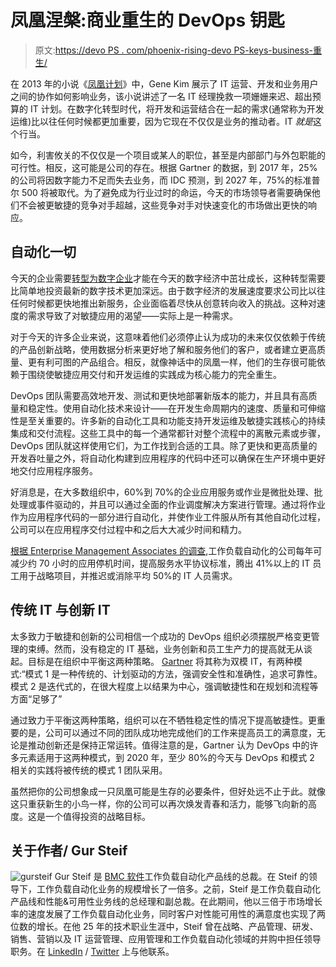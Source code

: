 # 凤凰涅槃:商业重生的 DevOps 钥匙

> 原文:[https://devo PS . com/phoenix-rising-devo PS-keys-business-重生/](https://devops.com/phoenix-rising-devops-keys-business-rebirth/)

在 2013 年的小说《[凤凰计划](https://en.wikipedia.org/wiki/The_Phoenix_Project_%28novel%29)》中，Gene Kim 展示了 IT 运营、开发和业务用户之间的协作如何影响业务，该小说讲述了一名 IT 经理挽救一项姗姗来迟、超出预算的 IT 计划。在数字化转型时代，将开发和运营结合在一起的需求(通常称为开发运维)比以往任何时候都更加重要，因为它现在不仅仅是业务的推动者。IT *就是*这个行当。

如今，利害攸关的不仅仅是一个项目或某人的职位，甚至是内部部门与外包职能的可行性。相反，这可能是公司的存在。根据 Gartner 的数据，到 2017 年，25%的公司将因数字能力不足而失去业务，而 IDC 预测，到 2027 年，75%的标准普尔 500 将被取代。为了避免成为行业过时的命运，今天的市场领导者需要确保他们不会被更敏捷的竞争对手超越，这些竞争对手对快速变化的市场做出更快的响应。

## 自动化一切

今天的企业需要[转型为数字企业](http://www.bmc.com/forms/All-PSFK-BMCDigitalTrasfn-BMCCom-Playbk-Q1FY17.html)才能在今天的数字经济中茁壮成长，这种转型需要比简单地投资最新的数字技术更加深远。由于数字经济的发展速度要求公司比以往任何时候都更快地推出新服务，企业面临着尽快从创意转向收入的挑战。这种对速度的需求导致了对敏捷应用的渴望——实际上是一种需求。

对于今天的许多企业来说，这意味着他们必须停止认为成功的未来仅仅依赖于传统的产品创新战略，使用数据分析来更好地了解和服务他们的客户，或者建立更高质量、更有利可图的产品组合。相反，就像神话中的凤凰一样，他们的生存很可能依赖于围绕使敏捷应用交付和开发运维的实践成为核心能力的完全重生。

DevOps 团队需要高效地开发、测试和更快地部署新版本的能力，并且具有高质量和稳定性。使用自动化技术来设计——在开发生命周期内的速度、质量和可伸缩性是至关重要的。许多新的自动化工具和功能支持开发运维及敏捷实践核心的持续集成和交付流程。这些工具中的每一个通常都针对整个流程中的离散元素或步骤，DevOps 团队就这样使用它们，为工作找到合适的工具。除了更快和更高质量的开发吞吐量之外，将自动化构建到应用程序的代码中还可以确保在生产环境中更好地交付应用程序服务。

好消息是，在大多数组织中，60%到 70%的企业应用服务或作业是微批处理、批处理或事件驱动的，并且可以通过全面的作业调度解决方案进行管理。通过将作业作为应用程序代码的一部分进行自动化，并使作业工件服从所有其他自动化过程，公司可以在应用程序交付过程中和之后大大减少时间和精力。

[根据 Enterprise Management Associates 的调查](http://www.ostfeld.com/download/BMC_Software/Control-M/243159.pdf),工作负载自动化的公司每年可减少约 70 小时的应用停机时间，提高服务水平协议标准，腾出 41%以上的 IT 员工用于战略项目，并推迟或消除平均 50%的 IT 人员需求。

## 传统 IT 与创新 IT

太多致力于敏捷和创新的公司相信一个成功的 DevOps 组织必须摆脱严格变更管理的束缚。然而，没有稳定的 IT 基础，业务创新和员工生产力的提高就无从谈起。目标是在组织中平衡这两种策略。 [Gartner](https://www.gartner.com/doc/reprints?id=1-2WNTJP5&ct=160120&st=sb) 将其称为双模 IT，有两种模式:“模式 1 是一种传统的、计划驱动的方法，强调安全性和准确性，追求可靠性。模式 2 是迭代式的，在很大程度上以结果为中心，强调敏捷性和在规划和流程等方面“足够了”

通过致力于平衡这两种策略，组织可以在不牺牲稳定性的情况下提高敏捷性。更重要的是，公司可以通过不同的团队成功地完成他们的工作来提高员工的满意度，无论是推动创新还是保持正常运转。值得注意的是，Gartner 认为 DevOps 中的许多元素适用于这两种模式，到 2020 年，至少 80%的今天与 DevOps 和模式 2 相关的实践将被传统的模式 1 团队采用。

虽然把你的公司想象成一只凤凰可能是生存的必要条件，但好处远不止于此。就像这只重获新生的小鸟一样，你的公司可以再次焕发青春和活力，能够飞向新的高度。这是一个值得投资的战略目标。

## 关于作者/ Gur Steif

![gursteif](../Images/1203734496750835030dea186b9d3c84.png) Gur Steif 是 [BMC 软件](http://www.bmc.com/)工作负载自动化产品线的总裁。在 Steif 的领导下，工作负载自动化业务的规模增长了一倍多。之前，Steif 是工作负载自动化产品线和性能&可用性业务线的总经理和副总裁。在此期间，他以三倍于市场增长率的速度发展了工作负载自动化业务，同时客户对性能可用性的满意度也实现了两位数的增长。在他 25 年的技术职业生涯中，Steif 曾在战略、产品管理、研发、销售、营销以及 IT 运营管理、应用管理和工作负载自动化领域的并购中担任领导职务。在 [LinkedIn](https://www.linkedin.com/in/gursteif) / [Twitter](https://twitter.com/gursteif) 上与他联系。